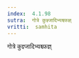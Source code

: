 ```yaml
---
index:  4.1.98
sutra:  गोत्रे कुज्ञ्जादिभ्यश्च्फज्ञ्
vritti:  samhita 
---
```


गोत्रे कुज्ञ्जादिभ्यश्च्फज्ञ्

